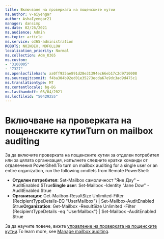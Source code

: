 ```yaml
---
title: Включване на проверката на пощенските кутии
ms.author: v-aiyengar
author: AshaIyengar21
manager: dansimp
ms.date: 02/26/2021
ms.audience: Admin
ms.topic: article
ms.service: o365-administration
ROBOTS: NOINDEX, NOFOLLOW
localization_priority: Normal
ms.collection: Adm_O365
ms.custom:
- "3100005"
- "7327"
ms.openlocfilehash: aa0ff925ae891d28e31394ec66eb17c2d9710008
ms.sourcegitcommit: f4ba304b92ed01e35273ecda67e9dc3ad9d475c1
ms.translationtype: MT
ms.contentlocale: bg-BG
ms.lasthandoff: 03/04/2021
ms.locfileid: "50429255"
---
```

# <a name="turn-on-mailbox-auditing"></a><span data-ttu-id="d5beb-102">Включване на проверката на пощенските кутии</span><span class="sxs-lookup"><span data-stu-id="d5beb-102">Turn on mailbox auditing</span></span>

<span data-ttu-id="d5beb-103">За да включите проверката на пощенските кутии за отделен потребител или за цялата организация, изпълнете следните кратки команди от отдалечения PowerShell:</span><span class="sxs-lookup"><span data-stu-id="d5beb-103">To turn on mailbox auditing for a single user or an entire organization, run the following cmdlets from Remote PowerShell:</span></span>

- <span data-ttu-id="d5beb-104">**Отделен потребител**: Set-Mailbox самоличност "Яне Дау" – AuditEnabled $True</span><span class="sxs-lookup"><span data-stu-id="d5beb-104">**Single user**: Set-Mailbox -Identity "Jane Dow" -AuditEnabled $true</span></span>
- <span data-ttu-id="d5beb-105">**Организация**: Get-Mailbox-ResultSize Unlimited-Filter {RecipientTypeDetails-EQ "UserMailbox"} | Set-Mailbox-AuditEnabled $true</span><span class="sxs-lookup"><span data-stu-id="d5beb-105">**Organization**: Get-Mailbox -ResultSize Unlimited -Filter {RecipientTypeDetails -eq "UserMailbox"} | Set-Mailbox -AuditEnabled $true</span></span>

<span data-ttu-id="d5beb-106">За да научите повече, вижте [управление на проверката на пощенските кутии](https://go.microsoft.com/fwlink/?linkid=2103668).</span><span class="sxs-lookup"><span data-stu-id="d5beb-106">To learn more, see [Manage mailbox auditing](https://go.microsoft.com/fwlink/?linkid=2103668).</span></span>